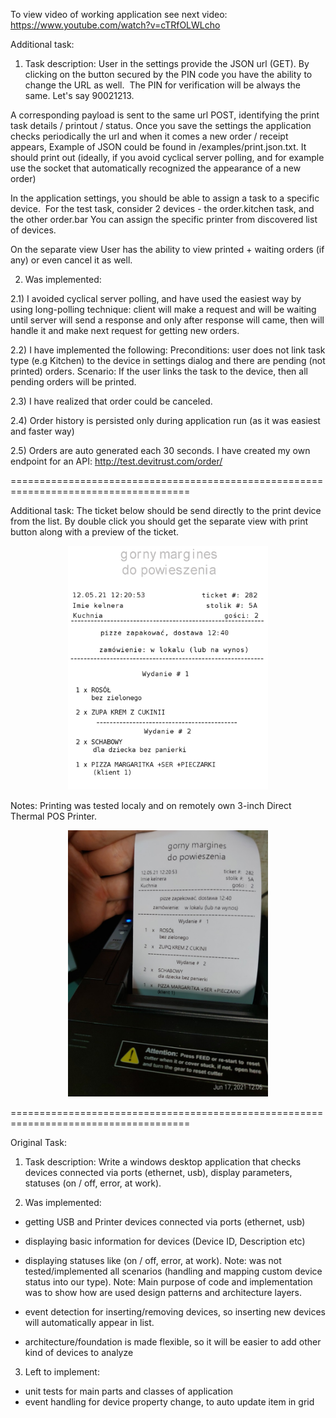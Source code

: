 To view video of working application see next video:
https://www.youtube.com/watch?v=cTRfOLWLcho

Additional task:
1) Task description:
User in the settings provide the JSON url (GET). 
By clicking on the button secured by the PIN code you have the ability to change the URL as well.  
The PIN for verification will be always the same. Let's say 90021213.

A corresponding payload is sent to the same url POST, identifying the print task details / printout / status. 
Once you save the settings the application checks periodically the url and when it comes a new order / receipt appears, 
Example of JSON could be found in /examples/print.json.txt.
It should print out (ideally, if you avoid cyclical server polling, and for example use the socket that automatically recognized the appearance of a new order)

In the application settings, you should be able to assign a task to a specific device.  
For the test task, consider 2 devices - the order.kitchen task, and the other order.bar
You can assign the specific printer from discovered list of devices.

On the separate view User has the ability to view printed + waiting orders (if any) or even cancel it as well.

2) Was implemented:

2.1) I avoided cyclical server polling, and have used the easiest way by using long-polling technique: client will make a request and will be waiting until server will send a response and only after response will came, then will handle it and make next request for getting new orders.

2.2)  I have implemented the following:
Preconditions: user does not link task type (e.g Kitchen) to the device in settings dialog and there are pending (not printed) orders.
Scenario: If the user links the task to the device, then all pending orders will be printed.

2.3) I have realized that order could be canceled.

2.4) Order history is persisted only during application run (as it was easiest and faster way)

2.5) Orders are auto generated each 30 seconds. I have created my own endpoint for an API:
http://test.devitrust.com/order/

=====================================================================================

Additional task:
The ticket below should be send directly to the print device from the list. 
By double click you should get the separate view with print button along with a preview of the ticket.
<p align="center">
  <img width="320" src="https://raw.githubusercontent.com/omahost/SystemMonitor/main/screenshots/test_ticket.png">
</p>

Notes: Printing was tested localy and on remotely own 3-inch Direct Thermal POS Printer.

<p align="center">
  <img width="320" src="https://raw.githubusercontent.com/omahost/SystemMonitor/main/screenshots/print_result.jpg">
</p>

=====================================================================================

Original Task:
1) Task description:
Write a windows desktop application that checks devices connected via ports (ethernet, usb), display parameters, statuses (on / off, error, at work).

2) Was implemented:
- getting USB and Printer devices connected via ports (ethernet, usb)

- displaying basic information for devices (Device ID, Description etc)

- displaying statuses like (on / off, error, at work).
Note: was not tested/implemented all scenarios (handling and mapping custom device status into our type).
Note: Main purpose of code and implementation was to show how are used design patterns and architecture layers.

- event detection for inserting/removing devices, so inserting new devices will automatically appear in list.

- architecture/foundation is made flexible, so it will be easier to add other kind of devices to analyze

3) Left to implement:
- unit tests for main parts and classes of application
- event handling for device property change, to auto update item in grid
